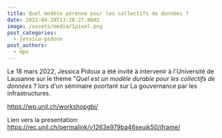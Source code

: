 ```yaml
---
title: Quel modèle pérenne pour les collectifs de données ?
date: 2022-04-20T13:28:27.860Z
image: /assets/media/1pixel.png
post_categories:
  - jessica-pidoux
post_authors:
  - mpv
---
```

Le 18 mars 2022, Jessica Pidoux a été invité à intervenir à l'Université de Lausanne sur le thème "*Quel est un modèle durable pour les collectifs de données* ?  lors d'un séminaire poortant sur La gouvernance par les infrastructures.

<https://wp.unil.ch/workshopgbi/>

Lien vers la presentation: <https://rec.unil.ch/permalink/v1263e979ba46seujk50/iframe/>